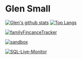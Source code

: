 # Glen Small


[![Glen's github stats](https://github-readme-stats.vercel.app/api?username=glensmall&count_private=true)](https://github.com/glensmall/glensmall)  [![Top Langs](https://github-readme-stats.vercel.app/api/top-langs/?username=glensmall)](https://github.com/glensmall/glensmall)

[![familyFincanceTracker](https://github-readme-stats.vercel.app/api/pin/?username=glensmall&repo=familyFinanceTracker)](https://github.com/glensmall/familyFinanceTracker)

[![sandbox](https://github-readme-stats.vercel.app/api/pin/?username=glensmall&repo=sandbox)](https://github.com/glensmall/sandbox)

[![SQL-Live-Monitor](https://github-readme-stats.vercel.app/api/pin/?username=glensmall&repo=SQL-Live-Monitor)](https://github.com/glensmall/SQL-Live-Monitor)

